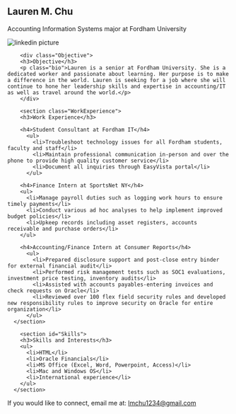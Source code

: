 ## Lauren M. Chu
Accounting Information Systems major at Fordham University

<body>
      <img src="file:///Users/lauren/cisc2350-assignments/assignment4/img/LChu_linkedin.png" alt="linkedin picture">

        <div class="Objective">
        <h3>Objective</h3>
        <p class="bio">Lauren is a senior at Fordham University. She is a dedicated worker and passionate about learning. Her purpose is to make a difference in the world. Lauren is seeking for a job where she will continue to hone her leadership skills and expertise in accounting/IT as well as travel around the world.</p>
        </div>

        <section class="WorkExperience">
        <h3>Work Experience</h3>

        <h4>Student Consultant at Fordham IT</h4>
          <ul>
            <li>Troubleshoot technology issues for all Fordham students, faculty and staff</li>
            <li>Maintain professional communication in-person and over the phone to provide high quality customer service</li>
            <li>Document all inquiries through EasyVista portal</li>
          </ul>

        <h4>Finance Intern at SportsNet NY</h4>
        <ul>
          <li>Manage payroll duties such as logging work hours to ensure timely payments</li>
          <li>Conduct various ad hoc analyses to help implement improved budget policies</li>
          <li>Upkeep records including asset registers, accounts receivable and purchase orders</li>
        </ul>

        <h4>Accounting/Finance Intern at Consumer Reports</h4>
          <ul>
            <li>Prepared disclosure support and post-close entry binder for external financial audit</li>
            <li>Performed risk management tests such as SOC1 evaluations, investment price testing, inventory audits</li>
            <li>Assisted with accounts payables-entering invoices and check requests on Oracle</li>
            <li>Reviewed over 100 flex field security rules and developed new responsibility rules to improve security on Oracle for entire organization</li>
          </ul>
      </section>

        <section id="Skills">
        <h3>Skills and Interests</h3>
        <ul>
          <li>HTML</li>
          <li>Oracle Financials</li>
          <li>MS Office (Excel, Word, Powerpoint, Access)</li>
          <li>Mac and Windows OS</li>
          <li>International experience</li>
        </ul>
      </section>

<footer>
  If you would like to connect, email me at:
    <a href="mailto:lmchu1234@gmail.com">lmchu1234@gmail.com</a>
</footer>
</body>
     
